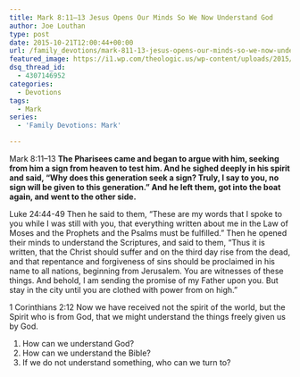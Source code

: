 ```yaml
---
title: Mark 8:11–13 Jesus Opens Our Minds So We Now Understand God
author: Joe Louthan
type: post
date: 2015-10-21T12:00:44+00:00
url: /family_devotions/mark-811-13-jesus-opens-our-minds-so-we-now-understand-god/
featured_image: https://i1.wp.com/theologic.us/wp-content/uploads/2015/10/open-mind.jpg?resize=600%2C400
dsq_thread_id:
  - 4307146952
categories:
  - Devotions
tags:
  - Mark
series:
  - 'Family Devotions: Mark'

---
```

Mark 8:11–13 **The Pharisees came and began to argue with him, seeking from him a sign from heaven to test him. And he sighed deeply in his spirit and said, “Why does this generation seek a sign? Truly, I say to you, no sign will be given to this generation.” And he left them, got into the boat again, and went to the other side.**

Luke 24:44-49 Then he said to them, “These are my words that I spoke to you while I was still with you, that everything written about me in the Law of Moses and the Prophets and the Psalms must be fulfilled.” Then he opened their minds to understand the Scriptures, and said to them, “Thus it is written, that the Christ should suffer and on the third day rise from the dead, and that repentance and forgiveness of sins should be proclaimed in his name to all nations, beginning from Jerusalem. You are witnesses of these things. And behold, I am sending the promise of my Father upon you. But stay in the city until you are clothed with power from on high.”

1 Corinthians 2:12 Now we have received not the spirit of the world, but the Spirit who is from God, that we might understand the things freely given us by God.

  1. How can we understand God?
  2. How can we understand the Bible?
  3. If we do not understand something, who can we turn to?